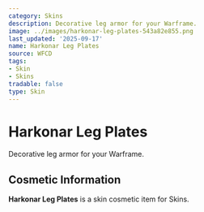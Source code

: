 ```yaml
---
category: Skins
description: Decorative leg armor for your Warframe.
image: ../images/harkonar-leg-plates-543a82e855.png
last_updated: '2025-09-17'
name: Harkonar Leg Plates
source: WFCD
tags:
- Skin
- Skins
tradable: false
type: Skin
---
```


# Harkonar Leg Plates

Decorative leg armor for your Warframe.

## Cosmetic Information

**Harkonar Leg Plates** is a skin cosmetic item for Skins.

